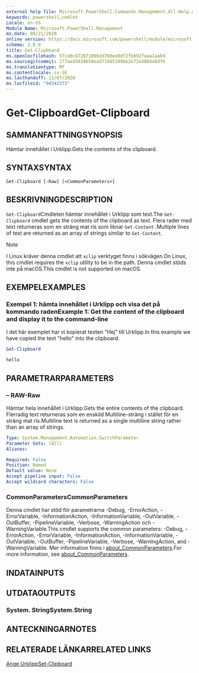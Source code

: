 ```yaml
---
external help file: Microsoft.PowerShell.Commands.Management.dll-Help.xml
keywords: powershell,cmdlet
Locale: en-US
Module Name: Microsoft.PowerShell.Management
ms.date: 09/21/2020
online version: https://docs.microsoft.com/powershell/module/microsoft.powershell.management/get-clipboard?view=powershell-7.1&WT.mc_id=ps-gethelp
schema: 2.0.0
title: Get-Clipboard
ms.openlocfilehash: 5fce0c872871006dd760ee8df2fb692faaa1aab9
ms.sourcegitcommit: 177ae45034b58ead716853096b2e72e4864e6df6
ms.translationtype: MT
ms.contentlocale: sv-SE
ms.lasthandoff: 11/07/2020
ms.locfileid: "94342373"
---
```

# <span data-ttu-id="5d055-103">Get-Clipboard</span><span class="sxs-lookup"><span data-stu-id="5d055-103">Get-Clipboard</span></span>

## <span data-ttu-id="5d055-104">SAMMANFATTNING</span><span class="sxs-lookup"><span data-stu-id="5d055-104">SYNOPSIS</span></span>
<span data-ttu-id="5d055-105">Hämtar innehållet i Urklipp.</span><span class="sxs-lookup"><span data-stu-id="5d055-105">Gets the contents of the clipboard.</span></span>

## <span data-ttu-id="5d055-106">SYNTAX</span><span class="sxs-lookup"><span data-stu-id="5d055-106">SYNTAX</span></span>

```
Get-Clipboard [-Raw] [<CommonParameters>]
```

## <span data-ttu-id="5d055-107">BESKRIVNING</span><span class="sxs-lookup"><span data-stu-id="5d055-107">DESCRIPTION</span></span>

<span data-ttu-id="5d055-108">`Get-Clipboard`Cmdleten hämtar innehållet i Urklipp som text.</span><span class="sxs-lookup"><span data-stu-id="5d055-108">The `Get-Clipboard` cmdlet gets the contents of the clipboard as text.</span></span> <span data-ttu-id="5d055-109">Flera rader med text returneras som en sträng mat ris som liknar `Get-Content` .</span><span class="sxs-lookup"><span data-stu-id="5d055-109">Multiple lines of text are returned as an array of strings similar to `Get-Content`.</span></span>

> [!NOTE]
> <span data-ttu-id="5d055-110">I Linux kräver denna cmdlet att `xclip` verktyget finns i sökvägen.</span><span class="sxs-lookup"><span data-stu-id="5d055-110">On Linux, this cmdlet requires the `xclip` utility to be in the path.</span></span> <span data-ttu-id="5d055-111">Denna cmdlet stöds inte på macOS.</span><span class="sxs-lookup"><span data-stu-id="5d055-111">This cmdlet is not supported on macOS.</span></span>

## <span data-ttu-id="5d055-112">EXEMPEL</span><span class="sxs-lookup"><span data-stu-id="5d055-112">EXAMPLES</span></span>

### <span data-ttu-id="5d055-113">Exempel 1: hämta innehållet i Urklipp och visa det på kommando raden</span><span class="sxs-lookup"><span data-stu-id="5d055-113">Example 1: Get the content of the clipboard and display it to the command-line</span></span>

<span data-ttu-id="5d055-114">I det här exemplet har vi kopierat texten "Hej" till Urklipp.</span><span class="sxs-lookup"><span data-stu-id="5d055-114">In this example we have copied the text "hello" into the clipboard.</span></span>

```powershell
Get-Clipboard
```

```Output
hello
```

## <span data-ttu-id="5d055-115">PARAMETRAR</span><span class="sxs-lookup"><span data-stu-id="5d055-115">PARAMETERS</span></span>

### <span data-ttu-id="5d055-116">– RAW</span><span class="sxs-lookup"><span data-stu-id="5d055-116">-Raw</span></span>

<span data-ttu-id="5d055-117">Hämtar hela innehållet i Urklipp.</span><span class="sxs-lookup"><span data-stu-id="5d055-117">Gets the entire contents of the clipboard.</span></span> <span data-ttu-id="5d055-118">Flerradig text returneras som en enskild Multiline-sträng i stället för en sträng mat ris.</span><span class="sxs-lookup"><span data-stu-id="5d055-118">Multiline text is returned as a single multiline string rather than an array of strings.</span></span>

```yaml
Type: System.Management.Automation.SwitchParameter
Parameter Sets: (All)
Aliases:

Required: False
Position: Named
Default value: None
Accept pipeline input: False
Accept wildcard characters: False
```

### <span data-ttu-id="5d055-119">CommonParameters</span><span class="sxs-lookup"><span data-stu-id="5d055-119">CommonParameters</span></span>

<span data-ttu-id="5d055-120">Denna cmdlet har stöd för parametrarna -Debug, -ErrorAction, -ErrorVariable, -InformationAction, -InformationVariable, -OutVariable, -OutBuffer, -PipelineVariable, -Verbose, -WarningAction och -WarningVariable.</span><span class="sxs-lookup"><span data-stu-id="5d055-120">This cmdlet supports the common parameters: -Debug, -ErrorAction, -ErrorVariable, -InformationAction, -InformationVariable, -OutVariable, -OutBuffer, -PipelineVariable, -Verbose, -WarningAction, and -WarningVariable.</span></span> <span data-ttu-id="5d055-121">Mer information finns i [about_CommonParameters](https://go.microsoft.com/fwlink/?LinkID=113216).</span><span class="sxs-lookup"><span data-stu-id="5d055-121">For more information, see [about_CommonParameters](https://go.microsoft.com/fwlink/?LinkID=113216).</span></span>

## <span data-ttu-id="5d055-122">INDATA</span><span class="sxs-lookup"><span data-stu-id="5d055-122">INPUTS</span></span>

## <span data-ttu-id="5d055-123">UTDATA</span><span class="sxs-lookup"><span data-stu-id="5d055-123">OUTPUTS</span></span>

### <span data-ttu-id="5d055-124">System. String</span><span class="sxs-lookup"><span data-stu-id="5d055-124">System.String</span></span>

## <span data-ttu-id="5d055-125">ANTECKNINGAR</span><span class="sxs-lookup"><span data-stu-id="5d055-125">NOTES</span></span>

## <span data-ttu-id="5d055-126">RELATERADE LÄNKAR</span><span class="sxs-lookup"><span data-stu-id="5d055-126">RELATED LINKS</span></span>

[<span data-ttu-id="5d055-127">Ange Urklipp</span><span class="sxs-lookup"><span data-stu-id="5d055-127">Set-Clipboard</span></span>](Set-Clipboard.md)
